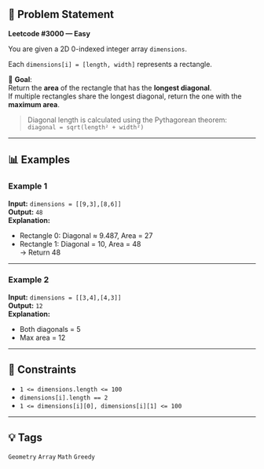 ## 🧠 Problem Statement

**Leetcode #3000 — Easy**

You are given a 2D 0-indexed integer array `dimensions`.

Each `dimensions[i] = [length, width]` represents a rectangle.

🎯 **Goal**:  
Return the **area** of the rectangle that has the **longest diagonal**.  
If multiple rectangles share the longest diagonal, return the one with the **maximum area**.

> Diagonal length is calculated using the Pythagorean theorem:  
> `diagonal = sqrt(length² + width²)`

---

## 📊 Examples

### Example 1  
**Input:** `dimensions = [[9,3],[8,6]]`  
**Output:** `48`  
**Explanation:**  
- Rectangle 0: Diagonal ≈ 9.487, Area = 27  
- Rectangle 1: Diagonal = 10, Area = 48  
→ Return 48

---

### Example 2  
**Input:** `dimensions = [[3,4],[4,3]]`  
**Output:** `12`  
**Explanation:**  
- Both diagonals = 5  
- Max area = 12

---

## 📌 Constraints

- `1 <= dimensions.length <= 100`  
- `dimensions[i].length == 2`  
- `1 <= dimensions[i][0], dimensions[i][1] <= 100`

---

## 💡 Tags

`Geometry` `Array` `Math` `Greedy`

